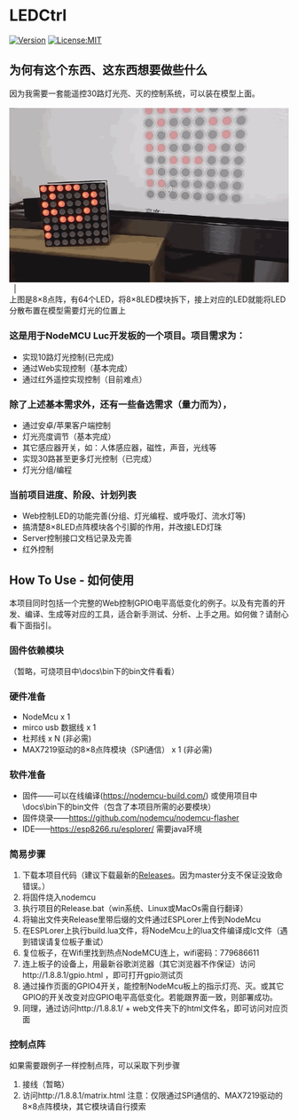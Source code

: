# LEDCtrl  
[![Version](https://img.shields.io/github/tag/c0618c/LEDCtrl.svg)](https://github.com/C0618C/LEDCtrl)
[![License:MIT](https://img.shields.io/dub/l/vibe-d.svg)](https://raw.githubusercontent.com/c0618c/LEDCtrl/master/LICENSE)


## 为何有这个东西、这东西想要做些什么  
因为我需要一套能遥控30路灯光亮、灭的控制系统，可以装在模型上面。  
  ![Demo](https://raw.githubusercontent.com/C0618C/LEDCtrl/master/docs/demo.gif)   |  
上图是8×8点阵，有64个LED，将8×8LED模块拆下，接上对应的LED就能将LED分散布置在模型需要灯光的位置上  
  
### 这是用于NodeMCU Luc开发板的一个项目。项目需求为：
* 实现10路灯光控制(已完成)
* 通过Web实现控制（基本完成）
* 通过红外遥控实现控制（目前难点）
  
### 除了上述基本需求外，还有一些备选需求（量力而为），
* 通过安卓/苹果客户端控制
* 灯光亮度调节（基本完成）
* 其它感应器开关，如：人体感应器，磁性，声音，光线等
* 实现30路甚至更多灯光控制（已完成）
* 灯光分组/编程
  
### 当前项目进度、阶段、计划列表
* Web控制LED的功能完善(分组、灯光编程、或呼吸灯、流水灯等)  
* 搞清楚8×8LED点阵模块各个引脚的作用，并改接LED灯珠  
* Server控制接口文档记录及完善  
* 红外控制  

## How To Use - 如何使用
本项目同时包括一个完整的Web控制GPIO电平高低变化的例子。以及有完善的开发、编译、生成等对应的工具，适合新手测试、分析、上手之用。如何做？请耐心看下面指引。  
  
### 固件依赖模块
（暂略，可烧项目中\docs\bin下的bin文件看看）  
### 硬件准备
* NodeMcu x 1
* mirco usb 数据线 x 1
* 杜邦线 x N (非必需)
* MAX7219驱动的8×8点阵模块（SPI通信） x 1 (非必需)
### 软件准备  
* 固件——可以在线编译(https://nodemcu-build.com/) 或使用项目中\docs\bin下的bin文件（包含了本项目所需的必要模块）   
* 固件烧录——https://github.com/nodemcu/nodemcu-flasher
* IDE——https://esp8266.ru/esplorer/ 需要java环境
### 简易步骤
1. 下载本项目代码（建议下载最新的[Releases](https://github.com/C0618C/LEDCtrl/releases)。因为master分支不保证没致命错误。）
1. 将固件烧入nodemcu
1. 执行项目的Release.bat（win系统、Linux或MacOs需自行翻译）
1. 将输出文件夹Release里带后缀的文件通过ESPLorer上传到NodeMcu
1. 在ESPLorer上执行build.lua文件，将NodeMcu上的lua文件编译成lc文件（遇到错误请复位板子重试）
1. 复位板子，在Wifi里找到热点NodeMCU连上，wifi密码：779686611
1. 连上板子的设备上，用最新谷歌浏览器（其它浏览器不作保证）访问http://1.8.8.1/gpio.html ，即可打开gpio测试页
1. 通过操作页面的GPIO4开关，能控制NodeMcu板上的指示灯亮、灭。或其它GPIO的开关改变对应GPIO电平高低变化。若能跟界面一致，则部署成功。
1. 同理，通过访问http://1.8.8.1/ + web文件夹下的html文件名，即可访问对应页面
### 控制点阵
如果需要跟例子一样控制点阵，可以采取下列步骤  
1. 接线（暂略）
1. 访问http://1.8.8.1/matrix.html
注意：仅限通过SPI通信的、MAX7219驱动的8×8点阵模块，其它模块请自行摸索
